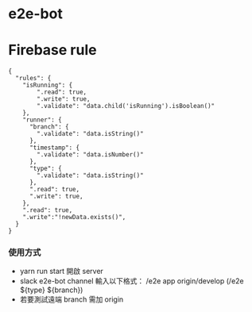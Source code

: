 # e2e-bot

# Firebase rule

```
{
  "rules": {
    "isRunning": {
      	".read": true,
      	".write": true,
        ".validate": "data.child('isRunning').isBoolean()"
    },
    "runner": {
      "branch": {
        ".validate": "data.isString()"
      },
      "timestamp": {
        ".validate": "data.isNumber()"
      },
      "type": {
        ".validate": "data.isString()"
      },
      ".read": true,
      ".write": true,
    },
    ".read": true,
    ".write":"!newData.exists()",
  }
}
```

### 使用方式

- yarn run start 開啟 server
- slack e2e-bot channel 輸入以下格式： /e2e app origin/develop (/e2e ${type} ${branch})
- 若要測試遠端 branch 需加 origin
